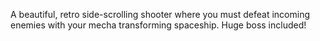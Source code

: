 A beautiful, retro side-scrolling shooter where you must defeat incoming enemies with your mecha transforming spaceship. Huge boss included!
